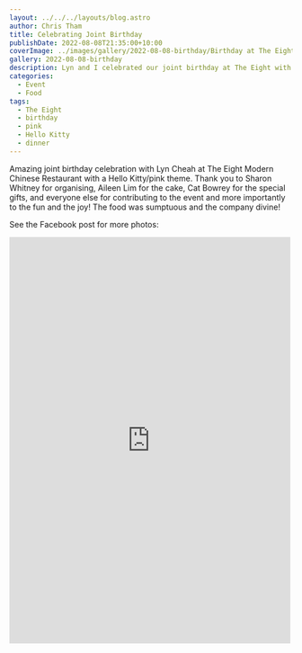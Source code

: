 ```yaml
---
layout: ../../../layouts/blog.astro
author: Chris Tham
title: Celebrating Joint Birthday
publishDate: 2022-08-08T21:35:00+10:00
coverImage: ../images/gallery/2022-08-08-birthday/Birthday at The Eight (6).jpeg
gallery: 2022-08-08-birthday
description: Lyn and I celebrated our joint birthday at The Eight with our friends.
categories:
  - Event
  - Food
tags:
  - The Eight
  - birthday
  - pink
  - Hello Kitty
  - dinner
---
```


Amazing joint birthday celebration with Lyn Cheah at The Eight Modern Chinese Restaurant with a Hello Kitty/pink theme. Thank you to Sharon Whitney for organising, Aileen Lim for the cake, Cat Bowrey for the special gifts, and everyone else for contributing to the event and more importantly to the fun and the joy! The food was sumptuous and the company divine!

See the Facebook post for more photos:

<iframe src="https://www.facebook.com/plugins/post.php?href=https%3A%2F%2Fwww.facebook.com%2Fchris1.tham%2Fposts%2Fpfbid01JARBwpBfgAStVNE46rVMsBPx5VpNt6UA3J3DhNPSYZf37FS1MWsJoWe61uYh2xrl&show_text=true&width=500" width="500" height="723" style="border:none;overflow:hidden" scrolling="no" frameborder="0" allowfullscreen="true" allow="autoplay; clipboard-write; encrypted-media; picture-in-picture; web-share"></iframe>
